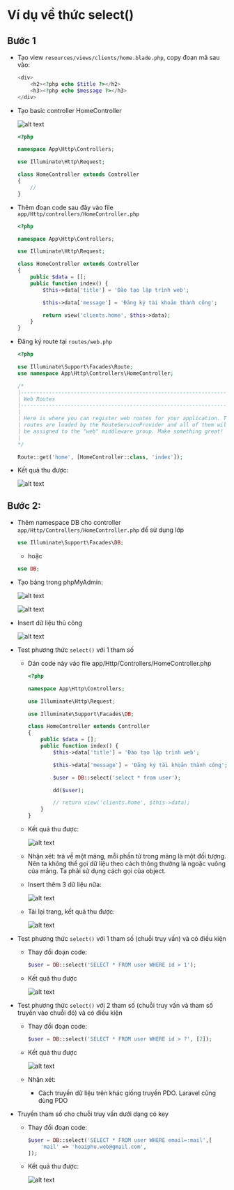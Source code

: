 <style>
    img {
        max-width: 600px;
    }
</style>

# Ví dụ về thức select()
## Bước 1
- Tạo view `resources/views/clients/home.blade.php`, copy đoạn mã sau vào:
    ```php
    <div>
        <h2><?php echo $title ?></h2>
        <h3><?php echo $message ?></h3>
    </div>
    ```

- Tạo basic controller HomeController

    ![alt text](image/image10.png)

    ```php
    <?php

    namespace App\Http\Controllers;

    use Illuminate\Http\Request;

    class HomeController extends Controller
    {
        //
    }
    ```

- Thêm đoạn code sau đây vào file `app/Http/controllers/HomeController.php`
    ```php
    <?php

    namespace App\Http\Controllers;

    use Illuminate\Http\Request;

    class HomeController extends Controller
    {
        public $data = [];
        public function index() {
            $this->data['title'] = 'Đào tạo lập trình web';

            $this->data['message'] = 'Đăng ký tài khoản thành công';

            return view('clients.home', $this->data);
        }
    }
    ```

- Đăng ký route tại `routes/web.php`
    ```php
    <?php

    use Illuminate\Support\Facades\Route;
    use namespace App\Http\Controllers\HomeController;

    /*
    |--------------------------------------------------------------------------
    | Web Routes
    |--------------------------------------------------------------------------
    |
    | Here is where you can register web routes for your application. These
    | routes are loaded by the RouteServiceProvider and all of them will
    | be assigned to the "web" middleware group. Make something great!
    |
    */

    Route::get('home', [HomeController::class, 'index']);
    ```

- Kết quả thu được:

    ![alt text](image/image11.png)

## Bước 2:
- Thêm namespace DB cho controller `app/Http/Controllers/HomeController.php` để sử dụng lớp
    ```php
    use Illuminate\Support\Facades\DB;
    ```

    - hoặc

    ```php
    use DB;
    ```

- Tạo bảng trong phpMyAdmin:

    ![alt text](image/image12.png)

    ![alt text](image/image13.png)

- Insert dữ liệu thủ công

    ![alt text](image/image14.png)

- Test phương thức `select()` với 1 tham số
    - Dán code này vào file app/Http/Controllers/HomeController.php
        ```php
        <?php

        namespace App\Http\Controllers;

        use Illuminate\Http\Request;

        use Illuminate\Support\Facades\DB;

        class HomeController extends Controller
        {
            public $data = [];
            public function index() {
                $this->data['title'] = 'Đào tạo lập trình web';

                $this->data['message'] = 'Đăng ký tài khoản thành công';

                $user = DB::select('select * from user');

                dd($user);

                // return view('clients.home', $this->data);
            }
        }
        ```

    - Kết quả thu được:

        ![alt text](image/image15.png)

    - Nhận xét: trả về một mảng, mỗi phần tử trong mảng là một đối tượng. Nên ta không thể gọi dữ liệu theo cách thông thường là ngoặc vuông của mảng. Ta phải sử dụng cách gọi của object.


    - Insert thêm 3 dữ liệu nữa:

        ![alt text](image/image16.png)

    - Tải lại trang, kết quả thu được:

        ![alt text](image/image17.png)

- Test phương thức `select()` với 1 tham số (chuỗi truy vấn) và có điều kiện
    - Thay đổi đoạn code:
        ```php
        $user = DB::select('SELECT * FROM user WHERE id > 1');
        ```

    - Kết quả thu được

        ![alt text](image/image18.png)

- Test phương thức `select()` với 2 tham số (chuỗi truy vấn và tham số truyền vào chuỗi đó) và có điều kiện
    - Thay đổi đoạn code:
        ```php
        $user = DB::select('SELECT * FROM user WHERE id > ?', [2]);
        ```

    - Kết quả thu được

        ![alt text](image/image19.png)

    - Nhận xét:
        - Cách truyền dữ liệu trên khác giống truyền PDO. Laravel cũng dùng PDO

- Truyền tham số cho chuỗi truy vấn dưới dạng có key
    - Thay đổi đoạn code:
        ```php
        $user = DB::select('SELECT * FROM user WHERE email=:mail',[
            'mail' => 'hoaiphu.web@gmail.com',
        ]);
        ```

    - Kết quả thu được:
        
        ![alt text](image/image20.png)